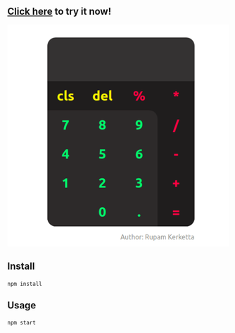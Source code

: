 ## [Click here](https://rupamkerketta.github.io/react_calculator/) to try it now!

![alt text](https://raw.githubusercontent.com/rupamkerketta/react_calculator/master/src/demo-pic.png)

## Install
`npm install`

## Usage
`npm start`
